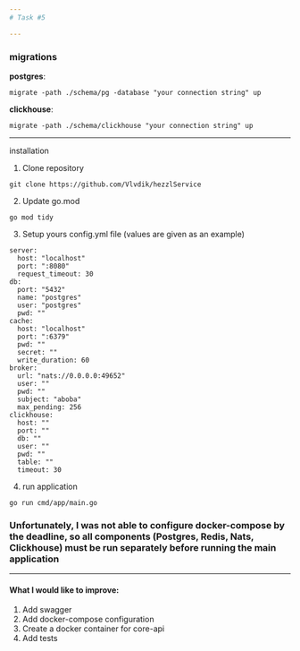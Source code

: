 ```yaml
---
# Task #5

---
```


### migrations


**postgres**:
```
migrate -path ./schema/pg -database "your connection string" up
```
**clickhouse**:
```
migrate -path ./schema/clickhouse "your connection string" up
```
---
installation
1) Clone repository
```
git clone https://github.com/Vlvdik/hezzlService
```
2) Update go.mod
```
go mod tidy
```
3. Setup yours config.yml file (values are given as an example)
~~~
server:
  host: "localhost"
  port: ":8080"
  request_timeout: 30
db:
  port: "5432"
  name: "postgres"
  user: "postgres"
  pwd: ""
cache:
  host: "localhost"
  port: ":6379"
  pwd: ""
  secret: ""
  write_duration: 60
broker:
  url: "nats://0.0.0.0:49652"
  user: ""
  pwd: ""
  subject: "aboba"
  max_pending: 256
clickhouse:
  host: ""
  port: ""
  db: ""
  user: ""
  pwd: ""
  table: ""
  timeout: 30
~~~
4. run application
```
go run cmd/app/main.go
```

### Unfortunately, I was not able to configure docker-compose by the deadline, so all components (Postgres, Redis, Nats, Clickhouse) must be run separately before running the main application

---

#### What I would like to improve:
1) Add swagger
2) Add docker-compose configuration
3) Create a docker container for core-api
4) Add tests